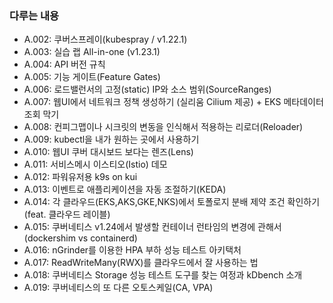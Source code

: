 ### 다루는 내용 
- A.002: 쿠버스프레이(kubespray / v1.22.1)
- A.003: 실습 랩 All-in-one (v1.23.1)
- A.004: API 버전 규칙
- A.005: 기능 게이트(Feature Gates)
- A.006: 로드밸런서의 고정(static) IP와 소스 범위(SourceRanges)
- A.007: 웹UI에서 네트워크 정책 생성하기 (실리움 Cilium 제공) + EKS 메타데이터 조회 막기
- A.008: 컨피그맵이나 시크릿의 변동을 인식해서 적용하는 리로더(Reloader)
- A.009: kubectl을 내가 원하는 곳에서 사용하기 
- A.010: 웹UI 쿠버 대시보드 보다는 렌즈(Lens)
- A.011: 서비스메시 이스티오(Istio) 데모 
- A.012: 파워유저용 k9s on kui
- A.013: 이벤트로 애플리케이션을 자동 조절하기(KEDA)
- A.014: 각 클라우드(EKS,AKS,GKE,NKS)에서 토폴로지 분배 제약 조건 확인하기(feat. 클라우드 레이블) 
- A.015: 쿠버네티스 v1.24에서 발생할 컨테이너 런타임의 변경에 관해서 (dockershim vs containerd)
- A.016: nGrinder를 이용한 HPA 부하 성능 테스트 아키택처 
- A.017: ReadWriteMany(RWX)를 클라우드에서 잘 사용하는 법
- A.018: 쿠버네티스 Storage 성능 테스트 도구를 찾는 여정과 kDbench 소개
- A.019: 쿠버네티스의 또 다른 오토스케일(CA, VPA)

